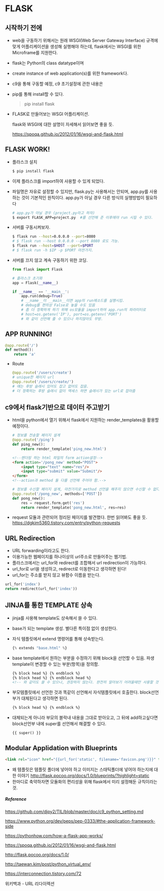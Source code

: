 # FLASK

## 시작하기 전에

- web을 구동하기 위해서는 원래 WSGI(Web Server Gateway Interface) 규격에 맞게 어플리케이션을 생성해 실행해야 하는데, flask에서는 WSGI를 위한 Microframe를 지원한다.

- flask는 Python의 class datatype이며

- create instance of web application(s)를 위한 framework다.

- c9을 통해 구동할 예정, c9 초기설정에 관한 내용은

- pip를 통해 install할 수 있다.

  > pip install flask

- FLASK로 만들어보는 WSGI 어플리케이션.

  flask와  WSGI에 대한 설명이 자세해서 읽어보면 좋을 듯.

  https://spoqa.github.io/2012/01/16/wsgi-and-flask.html





## FLASK WORK!

- 플라스크 설치

  ~~~bash
  $ pip install flask
  ~~~

- 이제 플라스크를 import하여 사용할 수 있게 되었다.

- 파일명은 자유로 설정할 수 있지만, flask.py는 사용해서는 안되며, app.py를 사용하는 것이 기본적인 원칙이다. app.py가 아닐 경우 다른 방식의 실행방법이 필요하다

  ~~~bash
  # app.py가 아닐 경우 (project.py라고 하자)
  $ export FLASK_APP=project.py  #를 선언해 준 이후에야 run 시킬 수 있다.
  ~~~

- 서버를 구동시켜보자.

  ~~~bash
  $ flask run --host=0.0.0.0 --port=8080
  # $ flask run --host 0.0.0.0 --port 8080 로도 가능.
  $ flask run --host=$HOST --port=$PORT
  # $ flask run -h $IP -p $PORT 마찬가지.
  ~~~

- 서버를 끄지 않고 계속 구동하기 위한 코딩.

  ~~~python
  from flask import Flask
  
  # 플라스크 초기화
  app = Flask(__name__)
  
  if __name__ == '__main__':
      app.run(debug=True)
      # __name__이 __main__이면 app의 run메소드를 실행시킴.
      # debug를 편의상 False로 놓을 수도 있음
      # 좀 더 정확하게 하기 위해 os모듈을 import하여 app.run의 파라미터로
      # host=os.getenv('IP'), port=os.getenv('PORT')
      # 와 같이 선언해 줄 수 있으나 하지않아도 무방.
  ~~~





## APP RUNNING!

~~~python
@app.route('/')
def method():
    return 'a'
~~~

- Route


  ~~~python
  @app.route('/users/create')
  # unique한 페이지 url
  @app.route('/users/create/')
  # 얘는 후방 슬래시 있어도 잡고 없어도 잡음.
  # 더 정확히는 후방 슬래시 없이 액세스 하면 슬래시가 있는 url로 잡아줌
  ~~~





## c9에서 flask기반으로 데이터 주고받기

- html을 python에서 열기 위해서 flask에서 지원하는 render_templates을 활용할 예정이다.

  ~~~python
  # 정보를 전송할 페이지 설계
  @app.route('/ping')
  def ping_new():
      return render_template('ping_new.html')
  ~~~

  ~~~html
  <!--렌더링 하는 html 파일의 form action설정-->
  <form action='/pong_new' method="POST">
      <input type="text" name="res"/>
      <input type="submit" value="Submit"/>
  </form>
  <!--action과 method 둘 다를 선언해 주어야 함.-->
  ~~~

  ~~~python
  # 정보를 수신할 페이지 설계, 마찬가지로 method 선언을 해주지 않으면 수신할 수 없다.
  @app.route('/pong_new', methods=['POST'])
  def pong_new():
      res = request.form.get('res')
      return render_template('pong_new.html', res=res)
  ~~~

  

- request 모듈과 관련되어 정리된 페이지를 발견했다. 한번 읽어봐도 좋을 듯.
  https://dgkim5360.tistory.com/entry/python-requests





## URL Redirection

- URL forwarding이라고도 한다.
- 이용가능한 웹페이지를 하나이상의 url주소로 만들어주는 웹기법.
- 플라스크에서는 url_for와 redirect를 조합해서 url redirection이 가능하다.
- url_for로 url을 생성하고, redirect로 이동한다고 생각하면 된다!
- url_for는 주소를 받지 않고 뷰함수 이름을 받는다.

~~~python
url_for('index')
return redirect(url_for('index'))
~~~






## JINJA를 통한 TEMPLATE 상속

- jinja를 사용해 template도 상속해서 쓸 수 있다.

- base가 되는 template 생성. 별다른 특이점 없이 생성한다.

- 자식 템플릿에서 extend 명령어를 통해 상속받는다.

  ~~~python
  {% extends "base.html" %}
  ~~~


- base template에서 원하는 부분을 수정하기 위해 block을 선언할 수 있음. 파생 template이 변경할 수 있는 부분(항목)을 정의함.

  ~~~html
  {% block head %} {% endblock %}
  {% block head %} {% endblock head %}
  <!-- 와 같이도 쓸 수 있으나, 권장하지 않는다. 완전히 알아보기 어려울때만 사용할 것.-->
  ~~~

- 부모템플릿에서 선언한 것과 똑같이 선언해서 자식템플릿에서 호출한다. block선언부가 대체된다고 생각하면 된다.

  ~~~html
  {% block head %} {% endblock %}
  ~~~

- 대체되는게 아니라 부모의 블락내 내용을 그대로 받아오고, 그 뒤에 add하고싶다면 block선언부 내에 super를 선언해서 해결할 수 있다.

  ~~~html
  {{ super() }}
  ~~~




## Modular Applidation with Blueprints

~~~html
<link rel="icon" href="{{url_for('static', filename='favicon.png')}}" type="image/png"/>
~~~

- 왜 템플릿은 템플릿 폴더에 넣어야 하고 이미지는 스태틱폴더에 넣어야 하는지에 대한 이야기
  http://flask.pocoo.org/docs/1.0/blueprints/?highlight=static
- 한마디로 축약하자면 모듈화의 편리성을 위해 flask에서 미리 설정해둔 규칙이라는 것.







##### Reference

https://github.com/djpy2/TIL/blob/master/doc/c9_python_setting.md

https://www.python.org/dev/peps/pep-0333/#the-application-framework-side

https://pythonhow.com/how-a-flask-app-works/

https://spoqa.github.io/2012/01/16/wsgi-and-flask.html

http://flask.pocoo.org/docs/1.0/

http://taewan.kim/post/python_virtual_env/

https://interconnection.tistory.com/72

위키백과 - URL 리다이렉션


